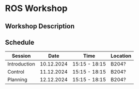 # ROS Workshop

## Workshop Description


## Schedule

| Session      | Date       | Time          | Location |
|--------------|------------|---------------|----------|
| Introduction | 10.12.2024 | 15:15 - 18:15 | B204?    |
| Control      | 11.12.2024 | 15:15 - 18:15 | B204?    |
| Planning     | 12.12.2024 | 15:15 - 18:15 | B204?    |


